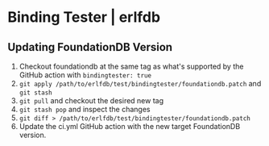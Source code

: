# Binding Tester | erlfdb

## Updating FoundationDB Version

1. Checkout foundationdb at the same tag as what's supported by the GitHub action with `bindingtester: true`
2. `git apply /path/to/erlfdb/test/bindingtester/foundationdb.patch` and `git stash`
3. `git pull` and checkout the desired new tag
4. `git stash pop` and inspect the changes
5. `git diff > /path/to/erlfdb/test/bindingtester/foundationdb.patch`
6. Update the ci.yml GitHub action with the new target FoundationDB version.
